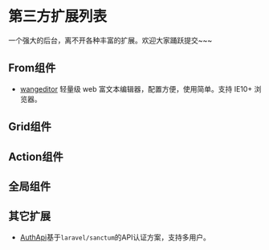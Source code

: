 # 第三方扩展列表
一个强大的后台，离不开各种丰富的扩展。欢迎大家踊跃提交~~~

## From组件
* [wangeditor](https://github.com/SmallRuralDog/wangeditor) 轻量级 web 富文本编辑器，配置方便，使用简单。支持 IE10+ 浏览器。

## Grid组件

## Action组件

## 全局组件

## 其它扩展
* [AuthApi](https://github.com/osindex/laravel-auth-api)基于`laravel/sanctum`的API认证方案，支持多用户。
